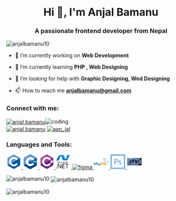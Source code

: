 
<h1 align="center">Hi 👋, I'm Anjal Bamanu</h1>
<h3 align="center">A passionate frontend developer from Nepal</h3>

<p align="left"> <img src="https://komarev.com/ghpvc/?username=anjalbamanu10&label=Profile%20views&color=0e75b6&style=flat" alt="anjalbamanu10" /> </p>

- 🔭 I’m currently working on **Web Development**

- 🌱 I’m currently learning **PHP , Web Designing**

- 🤝 I’m looking for help with **Graphic Designing, Wed Designing**

- 📫 How to reach me **anjalbamanu@gmail.com**

<h3 align="left">Connect with me:</h3>
<img align="right" alt="coding" width="400" src="https://cdn.dribbble.com/users/1162077/screenshots/3848914/programmer.gif">


<p align="left">
<a href="https://linkedin.com/in/anjal bamanu" target="blank"><img align="center" src="https://raw.githubusercontent.com/rahuldkjain/github-profile-readme-generator/master/src/images/icons/Social/linked-in-alt.svg" alt="anjal bamanu" height="30" width="40" /></a>
<a href="https://fb.com/anjal bamanu" target="blank"><img align="center" src="https://raw.githubusercontent.com/rahuldkjain/github-profile-readme-generator/master/src/images/icons/Social/facebook.svg" alt="anjal bamanu" height="30" width="40" /></a>
<a href="https://instagram.com/aan_jal" target="blank"><img align="center" src="https://raw.githubusercontent.com/rahuldkjain/github-profile-readme-generator/master/src/images/icons/Social/instagram.svg" alt="aan_jal" height="30" width="40" /></a>
</p>

<h3 align="left">Languages and Tools:</h3>
<p align="left"> <a href="https://www.cprogramming.com/" target="_blank" rel="noreferrer"> <img src="https://raw.githubusercontent.com/devicons/devicon/master/icons/c/c-original.svg" alt="c" width="40" height="40"/> </a> <a href="https://www.w3schools.com/cpp/" target="_blank" rel="noreferrer"> <img src="https://raw.githubusercontent.com/devicons/devicon/master/icons/cplusplus/cplusplus-original.svg" alt="cplusplus" width="40" height="40"/> </a> <a href="https://www.w3schools.com/cs/" target="_blank" rel="noreferrer"> <img src="https://raw.githubusercontent.com/devicons/devicon/master/icons/csharp/csharp-original.svg" alt="csharp" width="40" height="40"/> </a> <a href="https://dotnet.microsoft.com/" target="_blank" rel="noreferrer"> <img src="https://raw.githubusercontent.com/devicons/devicon/master/icons/dot-net/dot-net-original-wordmark.svg" alt="dotnet" width="40" height="40"/> </a> <a href="https://www.figma.com/" target="_blank" rel="noreferrer"> <img src="https://www.vectorlogo.zone/logos/figma/figma-icon.svg" alt="figma" width="40" height="40"/> </a> <a href="https://www.mysql.com/" target="_blank" rel="noreferrer"> <img src="https://raw.githubusercontent.com/devicons/devicon/master/icons/mysql/mysql-original-wordmark.svg" alt="mysql" width="40" height="40"/> </a> <a href="https://www.photoshop.com/en" target="_blank" rel="noreferrer"> <img src="https://raw.githubusercontent.com/devicons/devicon/master/icons/photoshop/photoshop-line.svg" alt="photoshop" width="40" height="40"/> </a> <a href="https://www.php.net" target="_blank" rel="noreferrer"> <img src="https://raw.githubusercontent.com/devicons/devicon/master/icons/php/php-original.svg" alt="php" width="40" height="40"/> </a> </p>

<p><img align="left" src="https://github-readme-stats.vercel.app/api/top-langs?username=anjalbamanu10&show_icons=true&locale=en&layout=compact" alt="anjalbamanu10" /></p>

<p>&nbsp;<img align="center" src="https://github-readme-stats.vercel.app/api?username=anjalbamanu10&show_icons=true&locale=en" alt="anjalbamanu10" /></p>

<p><img align="center" src="https://github-readme-streak-stats.herokuapp.com/?user=anjalbamanu10&" alt="anjalbamanu10" /></p>

